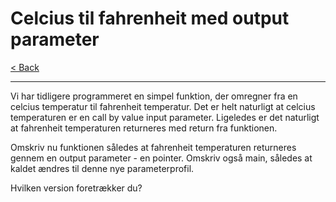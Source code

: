 # Celcius til fahrenheit med output parameter

[< Back](../README.md)

---

Vi har tidligere programmeret en simpel funktion, der omregner fra en celcius temperatur til fahrenheit temperatur. Det er helt naturligt at celcius temperaturen er en call by value input parameter. Ligeledes er det naturligt at fahrenheit temperaturen returneres med return fra funktionen.

Omskriv nu funktionen således at fahrenheit temperaturen returneres gennem en output parameter - en pointer. Omskriv også main, således at kaldet ændres til denne nye parameterprofil.

Hvilken version foretrækker du?
